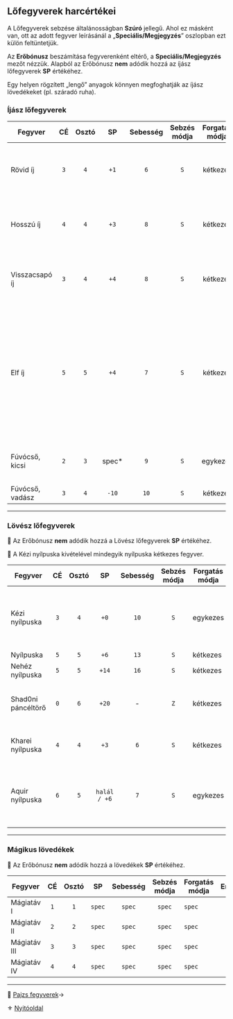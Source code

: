 ## Lőfegyverek harcértékei

A Lőfegyverek sebzése általánosságban **Szúró** jellegű. Ahol ez másként van, ott az adott fegyver leírásánál a „**Speciális/Megjegyzés**” oszlopban ezt külön feltüntetjük.

Az **Erőbónusz** beszámítása fegyverenként eltérő, a **Speciális/Megjegyzés** mezőt nézzük. Alapból az Erőbónusz **nem** adódik hozzá az íjász lőfegyverek **SP** értékéhez.

Egy helyen rögzített „lengő” anyagok könnyen megfoghatják az íjász lövedékeket (pl. száradó ruha).

### Íjász lőfegyverek

<!-- tag: md_table_tavfegyver_start -->

| Fegyver         | CÉ  | Osztó |   SP   | Sebesség | Sebzés módja | Forgatás módja | Erőbónusz limit | Átütés | Hatótáv | Kategória | Speciális / Megjegyzés                                                                                                                           |
| --------------- | :-: | :---: | :----: | :------: | :----------: | :------------: | :-------------: | :----: | ------: | --------- | ------------------------------------------------------------------------------------------------------------------------------------------------ |
| Rövid íj        | `3` |  `4`  |  `+1`  |   `6`    |     `S`      |    kétkezes    |       `2`       |  `0`   |   `60m` | lőfegyver | Az Erőbónusz csak akkor számít ha az íj erre az Erő értékre lett tervezve!                                                                       |
| Hosszú íj       | `4` |  `4`  |  `+3`  |   `8`    |     `S`      |    kétkezes    |       `3`       |  `0`   |  `120m` | lőfegyver | Az Erőbónusz csak akkor számít ha az íj erre az Erő értékre lett tervezve!                                                                       |
| Visszacsapó íj  | `3` |  `4`  |  `+4`  |   `8`    |     `S`      |    kétkezes    |       `4`       |  `3`   |  `160m` | lőfegyver | Az Erőbónusz csak akkor számít ha az íj erre az Erő értékre lett tervezve!                                                                       |
| Elf íj          | `5` |  `5`  |  `+4`  |   `7`    |     `S`      |    kétkezes    |       `0`       |  `0`   |  `120m` | lőfegyver | Csak a készítője (és egyben birtokosa) kezében érvényes értékek, egyébként hagyományos íjként működik, aminek Osztója: `4`.<br />Erőbónusz nincs |
| Fúvócső, kicsi  | `2` |  `3`  | spec\* |   `9`    |     `S`      |    egykezes    |       `0`       |  `0`   |   `16m` | lőfegyver | `k20` dobásnál: `20`-as dobás: `1 ÉP`, különben `0 ÉP`                                                                                           |
| Fúvócső, vadász | `3` |  `4`  | `-10`  |   `10`   |     `S`      |    kétkezes    |       `0`       |  `0`   |   `30m` | lőfegyver |                                                                                                                                                  |

<!-- tag: md_table_tavfegyver_end -->

---
### Lövész lőfegyverek

🔆 Az Erőbónusz **nem** adódik hozzá a Lövész lőfegyverek **SP** értékéhez.
 
🔆 A Kézi nyílpuska kivételével mindegyik nyílpuska kétkezes fegyver.

<!-- tag: md_table_tavfegyver_start -->

| Fegyver            | CÉ  | Osztó |      SP      | Sebesség | Sebzés módja | Forgatás módja | Erőbónusz | Átütés | Hatótáv | Speciális / Megjegyzés                                       |
| ------------------ | :-: | :---: | :----------: | :------: | :----------: | -------------- | :-------: | :----: | :-----: | ------------------------------------------------------------ |
| Kézi nyílpuska     | `3` |  `4`  |     `+0`     |   `10`   |     `S`      | egykezes       |    `0`    |  `0`   |  `20m`  | A kézi nyílpuska kevésbé pontos fegyver kis mérete miatt.    |
| Nyílpuska          | `5` |  `5`  |     `+6`     |   `13`   |     `S`      | kétkezes       |    `0`    |  `8`   |  `50m`  |                                                              |
| Nehéz nyílpuska    | `5` |  `5`  |    `+14`     |   `16`   |     `S`      | kétkezes       |    `0`    |  `15`  |  `80m`  |                                                              |
| Shad0ni páncéltörő | `0` |  `6`  |    `+20`     |    -     |     `Z`      | kétkezes       |    `0`    |  `20`  | `120m`  | Újratöltés: 1 emberrel: `3` kör, 2 emberrel: `1` kör         |
| Kharei nyílpuska   | `4` |  `4`  |     `+3`     |   `6`    |     `S`      | kétkezes       |    `0`    |  `0`   |  `50m`  | Míg ki nem fogy a tár. Újratöltés: `1` kör                   |
| Aquir nyílpuska    | `6` |  `5`  | `halál / +6` |   `7`    |     `S`      | egykezes       |    `0`    |  `20`  |  `50m`  | Halálos hatása és Átütés értéke csak aquir kézben érvényesül |

<!-- tag: md_table_tavfegyver_end -->

---

### Mágikus lövedékek

🔆 Az Erőbónusz **nem** adódik hozzá a lövedékek **SP** értékéhez.

<!-- tag: md_table_tavfegyver_start-->

| Fegyver      | CÉ  | Osztó |   SP   | Sebesség | Sebzés módja | Forgatás módja | Erőbónusz | Átütés | Hatótáv | Speciális / Megjegyzés |
| ------------ | :-: | :---: | :----: | :------: | :----------: | -------------- | :-------: | :----: | :-----: | ---------------------- |
| Mágiatáv I   | `1` |  `1`  | `spec` |  `spec`  |    `spec`    | `spec`         |    `0`    | `spec` | `spec`  |                        |
| Mágiatáv II  | `2` |  `2`  | `spec` |  `spec`  |    `spec`    | `spec`         |    `0`    | `spec` | `spec`  |                        |
| Mágiatáv III | `3` |  `3`  | `spec` |  `spec`  |    `spec`    | `spec`         |    `0`    | `spec` | `spec`  |                        |
| Mágiatáv IV  | `4` |  `4`  | `spec` |  `spec`  |    `spec`    | `spec`         |    `0`    | `spec` | `spec`  |                        |

<!-- tag: md_table_tavfegyver_end -->

---

🔗 [Pajzs fegyverek](068_09_pajzs_fegyverek.md)→

⚜️ [Nyitóoldal](start.md#6-harcrendszer-%EF%B8%8F)
